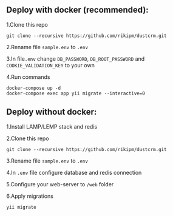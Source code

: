 ## Deploy with docker (recommended):
1.Clone this repo
```
git clone --recursive https://github.com/rikipm/dustcrm.git
```

2.Rename file `sample.env` to `.env`

3.In file`.env` change `DB_PASSWORD`, `DB_ROOT_PASSWORD` and `COOKIE_VALIDATION_KEY` to your own

4.Run commands
```
docker-compose up -d
docker-compose exec app yii migrate --interactive=0
```
## Deploy without docker:
1.Install LAMP/LEMP stack and redis

2.Clone this repo
```
git clone --recursive https://github.com/rikipm/dustcrm.git
```

3.Rename file `sample.env` to `.env`

4.In `.env` file configure database and redis connection

5.Configure your web-server to `/web` folder

6.Apply migrations
```
yii migrate
```